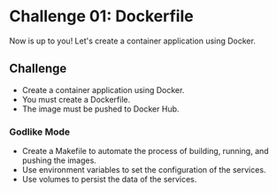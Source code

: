 # Challenge 01: Dockerfile

Now is up to you! Let's create a container application using Docker.

## Challenge

- Create a container application using Docker.
- You must create a Dockerfile.
- The image must be pushed to Docker Hub.

### Godlike Mode

- Create a Makefile to automate the process of building, running, and pushing the images.
- Use environment variables to set the configuration of the services.
- Use volumes to persist the data of the services.
